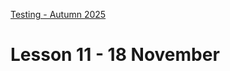 [Testing - Autumn 2025](https://github.com/arturomorarioja-kea/SD_Testing_E25/blob/main/README.md)

# Lesson 11 - 18 November
